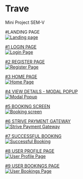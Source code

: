 # Trave
Mini Project SEM-V

#LANDING PAGE
<br>
<a href="https://drive.google.com/uc?export=view&id=16pnqCnNYPaG9GzBD3Y7SdQvpk00knrOw">
<img src="https://drive.google.com/uc?export=view&id=16pnqCnNYPaG9GzBD3Y7SdQvpk00knrOw" title="Landing page" />
<br>

#1 LOGIN PAGE
<br>
<a href="https://drive.google.com/uc?export=view&id=1bPJr4NryVcNUGUmSmV1eNq_wtu4F8r6D">
  <img src="https://drive.google.com/uc?export=view&id=1bPJr4NryVcNUGUmSmV1eNq_wtu4F8r6D" title="Login Page" />
<br>

#2 REGISTER PAGE
<br>
<a href="https://drive.google.com/file/d/17nlt2dJ7mIcSbvmzXCLN0LgcAI7PX14J/view?usp=share_link">
  <img src="https://drive.google.com/file/d/17nlt2dJ7mIcSbvmzXCLN0LgcAI7PX14J/view?usp=share_link" title="Register Page" />
<br>
  
#3 HOME PAGE
<br>
<a href="https://drive.google.com/uc?export=view&id=1U38RF1jwtUHyMLsEDnfmo_50YOrtiPof">
  <img src="https://drive.google.com/uc?export=view&id=1U38RF1jwtUHyMLsEDnfmo_50YOrtiPof" title="Home Page" />
<br>
  
#4 VIEW DETAILS - MODAL POPUP
<br>
<a href="https://drive.google.com/uc?export=view&id=1ZWTkin3iBQU2CSFD-IVHHn-7RcZjgKkS">
  <img src="https://drive.google.com/uc?export=view&id=1ZWTkin3iBQU2CSFD-IVHHn-7RcZjgKkS" title="Modal Popup" />
<br>
  
#5 BOOKING SCREEN
<br>
<a href="https://drive.google.com/uc?export=view&id=1BwEh4G1Dd-AvLGiWP7JAo03L-SXe1-21">
  <img src="https://drive.google.com/uc?export=view&id=1BwEh4G1Dd-AvLGiWP7JAo03L-SXe1-21" title="Booking screen" />
<br>
  
#6 STRIVE PAYMENT GATEWAY
<br>
<a href="https://drive.google.com/uc?export=view&id=1XWiC3o-EksHSjGgWghVey6KuXwDL8o80">
  <img src="https://drive.google.com/uc?export=view&id=1XWiC3o-EksHSjGgWghVey6KuXwDL8o80" title="Strive Payment Gateway" />
<br>
  
#7 SUCCESSFUL BOOKING
<br>
<a href="https://drive.google.com/uc?export=view&id=18bEJcpK0NgZnhW0QGJ9soIY_h5xa1zXG">
  <img src="https://drive.google.com/uc?export=view&id=18bEJcpK0NgZnhW0QGJ9soIY_h5xa1zXG" title="Successful Booking" />
<br>
  
#8 USER PROFILE PAGE
<br>
<a href="https://drive.google.com/uc?export=view&id=1hyPk0lPAh_RKj80CMjVRmovIogCdBMM5">
  <img src="https://drive.google.com/uc?export=view&id=1hyPk0lPAh_RKj80CMjVRmovIogCdBMM5" title="User Profile Page" />
<br>
  
#9 USER BOOKINGS PAGE
<br>
<a href="https://drive.google.com/uc?export=view&id=1AYVVh23-T3FdoTiwU3gImc4QvRDo--LW">
  <img src="https://drive.google.com/uc?export=view&id=1AYVVh23-T3FdoTiwU3gImc4QvRDo--LW" title="User Bookings Page" />
<br>
